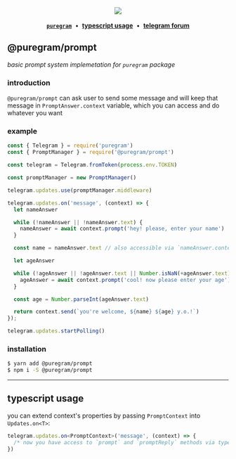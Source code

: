 <div align='center'>
  <img src='https://i.imgur.com/ZzjmE8i.png' />
</div>

<br />

<div align='center'>
  <a href='https://github.com/nitreojs/puregram'><b><code>puregram</code></b></a>
  <span>&nbsp;•&nbsp;</span>
  <a href='#typescript-usage'><b>typescript usage</b></a>
  <span>&nbsp;•&nbsp;</span>
  <a href='https://t.me/pureforum'><b>telegram forum</b></a>
</div>

## @puregram/prompt

_basic prompt system implemetation for `puregram` package_

### introduction

`@puregram/prompt` can ask user to send some message and will keep that message in `PromptAnswer.context` variable, which you can access and do whatever you want

### example

```js
const { Telegram } = require('puregram')
const { PromptManager } = require('@puregram/prompt')

const telegram = Telegram.fromToken(process.env.TOKEN)

const promptManager = new PromptManager()

telegram.updates.use(promptManager.middleware)

telegram.updates.on('message', (context) => {
  let nameAnswer

  while (!nameAnswer || !nameAnswer.text) {
    nameAnswer = await context.prompt('hey! please, enter your name')
  }

  const name = nameAnswer.text // also accessible via `nameAnswer.context.text`

  let ageAnswer

  while (!ageAnswer || !ageAnswer.text || Number.isNaN(+ageAnswer.text)) {
    ageAnswer = await context.prompt('cool! now please enter your age')
  }

  const age = Number.parseInt(ageAnswer.text)

  return context.send(`you're welcome, ${name} ${age} y.o.!`)
});

telegram.updates.startPolling()
```

### installation

```sh
$ yarn add @puregram/prompt
$ npm i -S @puregram/prompt
```

---

## typescript usage

you can extend context's properties by passing `PromptContext` into `Updates.on<T>`:

```ts
telegram.updates.on<PromptContext>('message', (context) => {
  /* now you have access to `prompt` and `promptReply` methods via types! */
})
```
